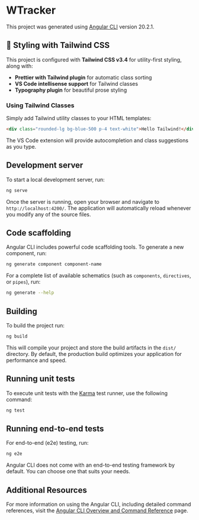# WTracker

This project was generated using [Angular CLI](https://github.com/angular/angular-cli) version 20.2.1.

## 🎨 Styling with Tailwind CSS

This project is configured with **Tailwind CSS v3.4** for utility-first styling, along with:

- **Prettier with Tailwind plugin** for automatic class sorting
- **VS Code intellisense support** for Tailwind classes
- **Typography plugin** for beautiful prose styling

### Using Tailwind Classes

Simply add Tailwind utility classes to your HTML templates:

```html
<div class="rounded-lg bg-blue-500 p-4 text-white">Hello Tailwind!</div>
```

The VS Code extension will provide autocompletion and class suggestions as you type.

## Development server

To start a local development server, run:

```bash
ng serve
```

Once the server is running, open your browser and navigate to `http://localhost:4200/`. The application will automatically reload whenever you modify any of the source files.

## Code scaffolding

Angular CLI includes powerful code scaffolding tools. To generate a new component, run:

```bash
ng generate component component-name
```

For a complete list of available schematics (such as `components`, `directives`, or `pipes`), run:

```bash
ng generate --help
```

## Building

To build the project run:

```bash
ng build
```

This will compile your project and store the build artifacts in the `dist/` directory. By default, the production build optimizes your application for performance and speed.

## Running unit tests

To execute unit tests with the [Karma](https://karma-runner.github.io) test runner, use the following command:

```bash
ng test
```

## Running end-to-end tests

For end-to-end (e2e) testing, run:

```bash
ng e2e
```

Angular CLI does not come with an end-to-end testing framework by default. You can choose one that suits your needs.

## Additional Resources

For more information on using the Angular CLI, including detailed command references, visit the [Angular CLI Overview and Command Reference](https://angular.dev/tools/cli) page.
